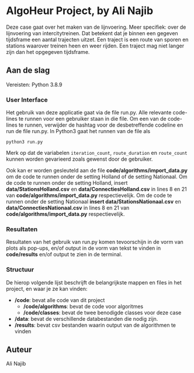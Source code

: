 # AlgoHeur Project, by Ali Najib

Deze case gaat over het maken van de lijnvoering. Meer specifiek: over de lijnvoering van intercitytreinen. Dat betekent dat je binnen een gegeven tijdsframe een aantal trajecten uitzet. Een traject is een route van sporen en stations waarover treinen heen en weer rijden. Een traject mag niet langer zijn dan het opgegeven tijdsframe.

## Aan de slag
 Vereisten:
Python 3.8.9

### User Interface

Het gebruik van deze applicatie gaat via de file run.py. Alle relevante code-lines te runnen voor een gebruiker staan in die file.
Om een van de code-lines te runnen, verwijder de hashtag voor de desbetreffende codeline en run de file run.py. In Python3 gaat het runnen van de file als

```
python3 run.py
```

Merk op dat de variabelen ```iteration_count```, ```route_duration``` en ```route_count``` kunnen worden gevarieerd zoals gewenst door de gebruiker. 

Ook kan er worden gesleuteld aan de file **code/algorithms/import_data.py** om de code te runnen onder de setting Holland of de setting Nationaal. Om de code te runnen onder de setting Holland, insert **data/StationsHolland.csv** en **data/ConnectiesHolland.csv** in lines 8 en 21 van **code/algorithms/import_data.py** respectievelijk. Om de code te runnen onder de setting Nationaal **insert data/StationsNationaal.csv** en **data/ConnectiesNationaal.csv** in lines 8 en 21 van **code/algorithms/import_data.py** respectievelijk.

### Resultaten

Resultaten van het gebruik van run.py komen tevoorschijn in de vorm van plots als pop-ups, en/of output in de vorm van tekst te vinden in **code/results** en/of output te zien in de terminal.

### Structuur

De hierop volgende lijst beschrijft de belangrijkste mappen en files in het project, en waar je ze kan vinden:

 - **/code**: bevat alle code van dit project
    - **/code/algorithms**: bevat de code voor algoritmes
    - **/code/classes**: bevat de twee benodigde classes voor deze case
- **/data**: bevat de verschillende databestanden die nodig zijn.
- **/results**: bevat csv bestanden waarin output van de algorithmen te vinden


## Auteur

Ali Najib
